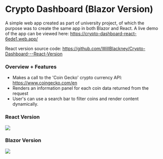 # Crypto Dashboard (Blazor Version)

A simple web app created as part of university project, of which the purpose was to create the same app in both Blazor and React. A live demo of the app can be viewed here: https://crypto-dashboard-react-6ede1.web.app/

React version source code: https://github.com/WillBlackney/Crypto-Dashboard---React-Version 

### Overview + Features
- Makes a call to the 'Coin Gecko' crypto currency API: https://www.coingecko.com/en
- Renders an information panel for each coin data returned from the request
- User's can use a search bar to filter coins and render content dynamically.

### React Version
![](GIF/crypto_dashboard_react_1.gif)

### Blazor Version
![](GIF/crpyto_dashboard_blazor_1.gif)
